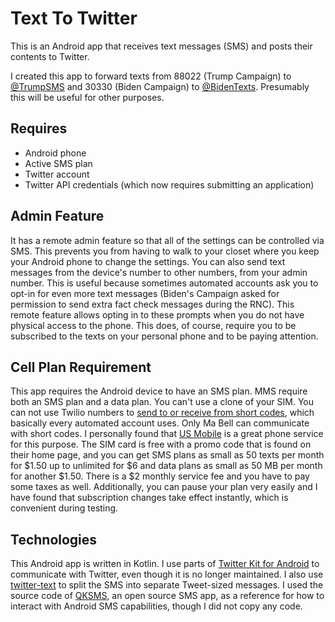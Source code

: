 # Text To Twitter
This is an Android app that receives text messages (SMS) and posts their contents to Twitter.

I created this app to forward texts from 88022 (Trump Campaign) to [@TrumpSMS](https://twitter.com/TrumpSMS) and 30330
(Biden Campaign) to [@BidenTexts](https://twitter.com/BidenTexts). Presumably this will be useful for other purposes.

## Requires
- Android phone
- Active SMS plan
- Twitter account
- Twitter API credentials (which now requires submitting an application)

## Admin Feature
It has a remote admin feature so that all of the settings can be controlled via SMS. This prevents
you from having to walk to your closet where you keep your Android phone to change the settings.
You can also send text messages from the device's number to other numbers, from your admin number.
This is useful because sometimes automated accounts ask you to opt-in for even more text messages 
(Biden's Campaign asked for permission to send extra fact check messages during the RNC).
This remote feature allows opting in to these prompts when you do not have physical access to the phone.
This does, of course, require you to be subscribed to the texts on your personal phone and to be paying attention.

## Cell Plan Requirement
This app requires the Android device to have an SMS plan. MMS require both an SMS plan and a data plan.
You can't use a clone of your SIM. You can not use Twilio numbers to [send to or receive from short codes](https://support.twilio.com/hc/en-us/articles/223181668-Can-Twilio-numbers-receive-SMS-from-a-short-code-),
which basically every automated account uses. Only Ma Bell can communicate with short codes. 
I personally found that [US Mobile](https://usmobile.com) is a great phone service for this purpose.
The SIM card is free with a promo code that is found on their home page, and you can get SMS plans as 
small as 50 texts per month for $1.50 up to unlimited for $6 and data plans as small as 50 MB per month
for another $1.50. There is a $2 monthly service fee and you have to pay some taxes as well. Additionally,
you can pause your plan very easily and I have found that subscription changes take effect instantly,
which is convenient during testing.

## Technologies
This Android app is written in Kotlin. I use parts of [Twitter Kit for Android](https://github.com/twitter-archive/twitter-kit-android)
to communicate with Twitter, even though it is no longer maintained. I also use [twitter-text](https://github.com/twitter/twitter-text/tree/master/java)
to split the SMS into separate Tweet-sized messages.
I used the source code of [QKSMS](https://github.com/moezbhatti/qksms), an open source SMS app, as a
reference for how to interact with Android SMS capabilities, though I did not copy any code.